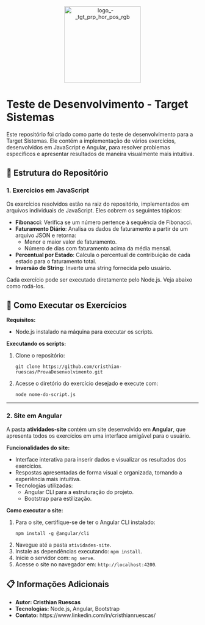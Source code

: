 <div align="center">
    <img src="https://github.com/user-attachments/assets/c76e5ec4-ba73-4f5e-a28f-e1f733fb00b7" alt="logo_-_tgt_prp_hor_pos_rgb" width="200">
</div>

<h1>Teste de Desenvolvimento - Target Sistemas</h1>
<p>Este repositório foi criado como parte do teste de desenvolvimento para a Target Sistemas. Ele contém a implementação de vários exercícios, desenvolvidos em JavaScript e Angular, para resolver problemas específicos e apresentar resultados de maneira visualmente mais intuitiva.</p>

<h2>📂 Estrutura do Repositório</h2>

<h3>1. Exercícios em JavaScript</h3>
<p>
Os exercícios resolvidos estão na raiz do repositório, implementados em arquivos individuais de JavaScript. Eles cobrem os seguintes tópicos:

- **Fibonacci**: Verifica se um número pertence à sequência de Fibonacci.
- **Faturamento Diário**: Analisa os dados de faturamento a partir de um arquivo JSON e retorna:
  - Menor e maior valor de faturamento.
  - Número de dias com faturamento acima da média mensal.
- **Percentual por Estado**: Calcula o percentual de contribuição de cada estado para o faturamento total.
- **Inversão de String**: Inverte uma string fornecida pelo usuário.

Cada exercício pode ser executado diretamente pelo Node.js. Veja abaixo como rodá-los.

<h2>🚀 Como Executar os Exercícios</h2>

<p><strong>Requisitos:</strong></p>
<ul>
    <li>Node.js instalado na máquina para executar os scripts.</li>
</ul>

<p><strong>Executando os scripts:</strong></p>
<ol>
    <li>Clone o repositório:</li>
    <pre><code>git clone https://github.com/cristhian-ruescas/ProvaDesenvolvimento.git</code></pre>
    <li>Acesse o diretório do exercício desejado e execute com:</li>
    <pre><code>node nome-do-script.js</code></pre>
</ol>

---

<h3>2. Site em Angular</h3>
<p>
A pasta <strong>atividades-site</strong> contém um site desenvolvido em <strong>Angular</strong>, que apresenta todos os exercícios em uma interface amigável para o usuário.
</p>
<p><strong>Funcionalidades do site:</strong></p>
<ul>
    <li>Interface interativa para inserir dados e visualizar os resultados dos exercícios.</li>
    <li>Respostas apresentadas de forma visual e organizada, tornando a experiência mais intuitiva.</li>
    <li>
        Tecnologias utilizadas:
        <ul>
            <li>Angular CLI para a estruturação do projeto.</li>
            <li>Bootstrap para estilização.</li>
        </ul>
    </li>
</ul>

<p><strong>Como executar o site:</strong></p>
<ol>
    <li>Para o site, certifique-se de ter o Angular CLI instalado:</li>
    <pre><code>npm install -g @angular/cli</code></pre>
    <li>Navegue até a pasta <code>atividades-site</code>.</li>
    <li>Instale as dependências executando: <code>npm install</code>.</li>
    <li>Inicie o servidor com: <code>ng serve</code>.</li>
    <li>Acesse o site no navegador em: <code>http://localhost:4200</code>.</li>
</ol>

<h2>📋 Informações Adicionais</h2>
<ul>
    <li><strong>Autor: Cristhian Ruescas</strong></li>
    <li><strong>Tecnologias:</strong> Node.js, Angular, Bootstrap</li>
    <li><strong>Contato:</strong> https://www.linkedin.com/in/cristhianruescas/</li>
</ul>


